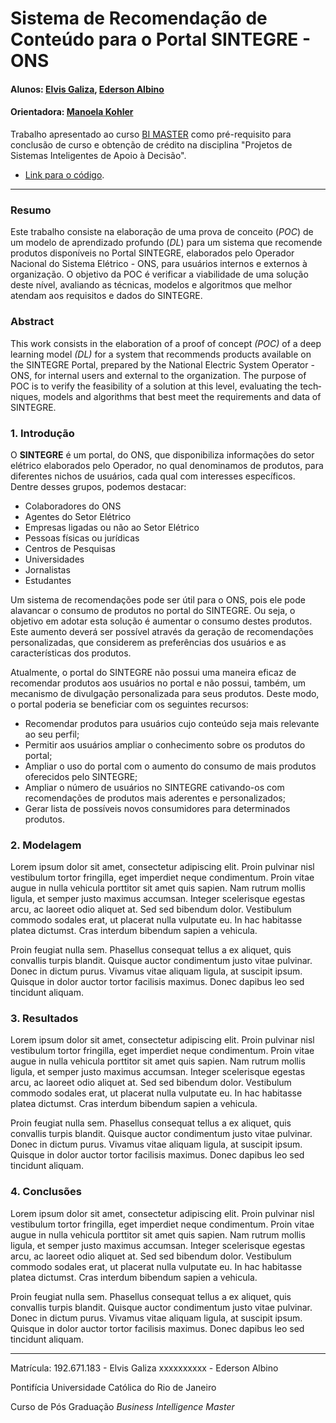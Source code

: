 # Sistema de Recomendação de Conteúdo para o Portal SINTEGRE - ONS

#### Alunos: [Elvis Galiza](https://github.com/egaliza), [Ederson Albino](https://github.com/esousaa) 


#### Orientadora: [Manoela Kohler](https://github.com/manoelakohler) 

Trabalho apresentado ao curso [BI MASTER](https://ica.puc-rio.ai/bi-master) como pré-requisito para conclusão de curso e obtenção de crédito na disciplina "Projetos de Sistemas Inteligentes de Apoio à Decisão".

- [Link para o código](Treino_RecSys_Elvis_Ederson.ipynb). 

---

### Resumo

Este trabalho consiste na elaboração de uma prova de conceito (*POC*) de um modelo de aprendizado profundo (*DL*) para um sistema que recomende produtos disponíveis no Portal SINTEGRE, elaborados pelo Operador Nacional do Sistema Elétrico - ONS, para usuários internos e externos à organização. 
O objetivo da POC é verificar a viabilidade de uma solução deste nível, avaliando as técnicas, modelos e algoritmos que melhor atendam aos requisitos e dados do SINTEGRE.


### <a lang="en">Abstract </a>

<a lang="en">
This work consists in the elaboration of a proof of concept <i>(POC)</i> of a deep learning model <i>(DL)</i> for a system that recommends products available on the SINTEGRE Portal, prepared by the National Electric System Operator - ONS, for internal users and external to the organization.
The purpose of POC is to verify the feasibility of a solution at this level, evaluating the techniques, models and algorithms that best meet the requirements and data of SINTEGRE.
</a>

### 1. Introdução

O **SINTEGRE** é um portal, do ONS, que disponibiliza informações do setor elétrico elaborados pelo Operador, no qual denominamos de produtos, para diferentes nichos de usuários, cada qual com interesses específicos. Dentre desses grupos, podemos destacar:
*   Colaboradores do ONS
*   Agentes do Setor Elétrico
*   Empresas ligadas ou não ao Setor Elétrico
*   Pessoas físicas ou jurídicas
*   Centros de Pesquisas
*   Universidades
*   Jornalistas
*   Estudantes

Um sistema de recomendações pode ser útil para o ONS, pois ele pode alavancar o consumo de produtos no portal do SINTEGRE. Ou seja, o objetivo em adotar esta solução é aumentar o consumo destes produtos. Este aumento deverá ser possível através da geração de recomendações personalizadas, que considerem as preferências dos usuários e as características dos produtos.

Atualmente, o portal do SINTEGRE não possui uma maneira eficaz de recomendar produtos aos usuários no portal e não possui, também, um mecanismo de divulgação personalizada para seus produtos. Deste modo, o portal poderia se beneficiar com os seguintes recursos:
*   Recomendar produtos para usuários cujo conteúdo seja mais relevante ao seu perfil;
*   Permitir aos usuários ampliar o conhecimento sobre os produtos do portal;
*   Ampliar o uso do portal com o aumento do consumo de mais produtos oferecidos pelo SINTEGRE;
*   Ampliar o número de usuários no SINTEGRE cativando-os com recomendações de produtos mais aderentes e personalizados;
*   Gerar lista de possíveis novos consumidores para determinados produtos.
### 2. Modelagem

Lorem ipsum dolor sit amet, consectetur adipiscing elit. Proin pulvinar nisl vestibulum tortor fringilla, eget imperdiet neque condimentum. Proin vitae augue in nulla vehicula porttitor sit amet quis sapien. Nam rutrum mollis ligula, et semper justo maximus accumsan. Integer scelerisque egestas arcu, ac laoreet odio aliquet at. Sed sed bibendum dolor. Vestibulum commodo sodales erat, ut placerat nulla vulputate eu. In hac habitasse platea dictumst. Cras interdum bibendum sapien a vehicula.

Proin feugiat nulla sem. Phasellus consequat tellus a ex aliquet, quis convallis turpis blandit. Quisque auctor condimentum justo vitae pulvinar. Donec in dictum purus. Vivamus vitae aliquam ligula, at suscipit ipsum. Quisque in dolor auctor tortor facilisis maximus. Donec dapibus leo sed tincidunt aliquam.

### 3. Resultados

Lorem ipsum dolor sit amet, consectetur adipiscing elit. Proin pulvinar nisl vestibulum tortor fringilla, eget imperdiet neque condimentum. Proin vitae augue in nulla vehicula porttitor sit amet quis sapien. Nam rutrum mollis ligula, et semper justo maximus accumsan. Integer scelerisque egestas arcu, ac laoreet odio aliquet at. Sed sed bibendum dolor. Vestibulum commodo sodales erat, ut placerat nulla vulputate eu. In hac habitasse platea dictumst. Cras interdum bibendum sapien a vehicula.

Proin feugiat nulla sem. Phasellus consequat tellus a ex aliquet, quis convallis turpis blandit. Quisque auctor condimentum justo vitae pulvinar. Donec in dictum purus. Vivamus vitae aliquam ligula, at suscipit ipsum. Quisque in dolor auctor tortor facilisis maximus. Donec dapibus leo sed tincidunt aliquam.

### 4. Conclusões

Lorem ipsum dolor sit amet, consectetur adipiscing elit. Proin pulvinar nisl vestibulum tortor fringilla, eget imperdiet neque condimentum. Proin vitae augue in nulla vehicula porttitor sit amet quis sapien. Nam rutrum mollis ligula, et semper justo maximus accumsan. Integer scelerisque egestas arcu, ac laoreet odio aliquet at. Sed sed bibendum dolor. Vestibulum commodo sodales erat, ut placerat nulla vulputate eu. In hac habitasse platea dictumst. Cras interdum bibendum sapien a vehicula.

Proin feugiat nulla sem. Phasellus consequat tellus a ex aliquet, quis convallis turpis blandit. Quisque auctor condimentum justo vitae pulvinar. Donec in dictum purus. Vivamus vitae aliquam ligula, at suscipit ipsum. Quisque in dolor auctor tortor facilisis maximus. Donec dapibus leo sed tincidunt aliquam.

---

Matrícula: 192.671.183 - Elvis Galiza
		   xxxxxxxxxx - Ederson Albino

Pontifícia Universidade Católica do Rio de Janeiro

Curso de Pós Graduação *Business Intelligence Master*
